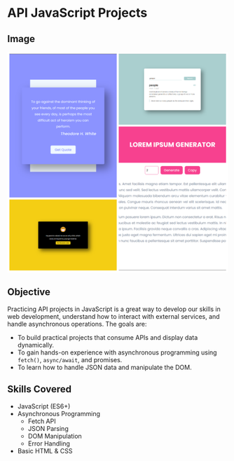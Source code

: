 # API JavaScript Projects

## Image
![Image Alt](https://github.com/Mohit-Kucheriya/API_Javascript_Projects/blob/0e221180ffdabe0138d6d703d1bc6871614f55e7/API-Image.png)


## Objective
Practicing API projects in JavaScript is a great way to develop our skills in web development, understand how to interact with external services, and handle asynchronous operations. The goals are:

- To build practical projects that consume APIs and display data dynamically.
- To gain hands-on experience with asynchronous programming using `fetch()`, `async/await`, and promises.
- To learn how to handle JSON data and manipulate the DOM.

## Skills Covered
- JavaScript (ES6+)
- Asynchronous Programming
  - Fetch API
  - JSON Parsing
  - DOM Manipulation
  - Error Handling
- Basic HTML & CSS
